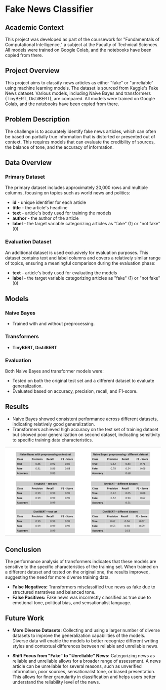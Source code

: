 # Fake News Classifier

## Academic Context

This project was developed as part of the coursework for "Fundamentals of Computational Intelligence," a subject at the Faculty of Technical Sciences. 
All models were trained on Google Colab, and the notebooks have been copied from there.

## Project Overview

This project aims to classify news articles as either "fake" or "unreliable" using machine learning models. The dataset is sourced from Kaggle's Fake News dataset. Various models, including Naive Bayes and transformers (TinyBERT, DistilBERT), are compared. All models were trained on Google Colab, and the notebooks have been copied from there.

## Problem Description

The challenge is to accurately identify fake news articles, which can often be based on partially true information that is distorted or presented out of context. This requires models that can evaluate the credibility of sources, the balance of tone, and the accuracy of information.

## Data Overview

### Primary Dataset

The primary dataset includes approximately 20,000 rows and multiple columns, focusing on topics such as world news and politics:

- **id** - unique identifier for each article
- **title** - the article's headline
- **text** - article's body used for training the models
- **author** - the author of the article
- **label** - the target variable categorizing articles as "fake" (1) or "not fake" (0)

### Evaluation Dataset

An additional dataset is used exclusively for evaluation purposes. This dataset contains text and label columns and covers a relatively similar range of topics, ensuring a meaningful comparison during the evaluation phase:

- **text** - article's body used for evaluating the models
- **label** - the target variable categorizing articles as "fake" (1) or "not fake" (0)

## Models

### Naive Bayes

- Trained with and without preprocessing.

### Transformers

- **TinyBERT, DistilBERT**

### Evaluation

Both Naive Bayes and transformer models were:

- Tested on both the original test set and a different dataset to evaluate generalization.
- Evaluated based on accuracy, precision, recall, and F1-score.


## Results

- Naive Bayes showed consistent performance across different datasets, indicating relatively good generalization.
- Transformers achieved high accuracy on the test set of training dataset but showed poor generalization on second dataset, indicating sensitivity to specific training data characteristics.

![Results](https://github.com/matejaaj/Fake-News-Classifier/blob/main/results.png)

## Conclusion

The performance analysis of transformers indicates that these models are sensitive to the specific characteristics of the training set. When trained on a different dataset and tested on the original one, the results improved, suggesting the need for more diverse training data.
- **False Negatives:** Transformers misclassified true news as fake due to structured narratives and balanced tone.
- **False Positives:** Fake news was incorrectly classified as true due to emotional tone, political bias, and sensationalist language.

## Future Work

- **More Diverse Datasets:** Collecting and using a larger number of diverse datasets to improve the generalization capabilities of the models. Diverse data will enable the models to better recognize different writing styles and contextual differences between reliable and unreliable news.

- **Shift Focus from "Fake" to "Unreliable" News:** Categorizing news as reliable and unreliable allows for a broader range of assessment. A news article can be unreliable for several reasons, such as unverified information, poor sources, sensationalist tone, or biased presentation. This allows for finer granularity in classification and helps users better understand the reliability level of the news.

